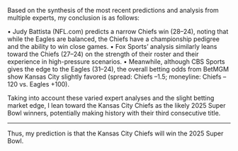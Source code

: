 Based on the synthesis of the most recent predictions and analysis from multiple experts, my conclusion is as follows:

• Judy Battista (NFL.com) predicts a narrow Chiefs win (28–24), noting that while the Eagles are balanced, the Chiefs have a championship pedigree and the ability to win close games.
• Fox Sports’ analysis similarly leans toward the Chiefs (27–24) on the strength of their roster and their experience in high-pressure scenarios.
• Meanwhile, although CBS Sports gives the edge to the Eagles (31–24), the overall betting odds from BetMGM show Kansas City slightly favored (spread: Chiefs –1.5; moneyline: Chiefs –120 vs. Eagles +100).

Taking into account these varied expert analyses and the slight betting market edge, I lean toward the Kansas City Chiefs as the likely 2025 Super Bowl winners, potentially making history with their third consecutive title.

---

Thus, my prediction is that the Kansas City Chiefs will win the 2025 Super Bowl.
